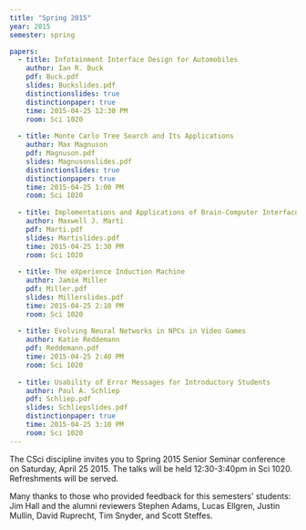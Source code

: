 ```yaml
---
title: "Spring 2015"
year: 2015
semester: spring

papers:
  - title: Infotainment Interface Design for Automobiles
    author: Ian R. Buck
    pdf: Buck.pdf
    slides: Buckslides.pdf
    distinctionslides: true
    distinctionpaper: true
    time: 2015-04-25 12:30 PM
    room: Sci 1020
  
  - title: Monte Carlo Tree Search and Its Applications
    author: Max Magnuson
    pdf: Magnuson.pdf
    slides: Magnusonslides.pdf
    distinctionslides: true
    distinctionpaper: true
    time: 2015-04-25 1:00 PM
    room: Sci 1020
 
  - title: Implementations and Applications of Brain-Computer Interfaces
    author: Maxwell J. Marti
    pdf: Marti.pdf
    slides: Martislides.pdf
    time: 2015-04-25 1:30 PM
    room: Sci 1020
 
  - title: The eXperience Induction Machine
    author: Jamie Miller
    pdf: Miller.pdf
    slides: Millerslides.pdf
    time: 2015-04-25 2:10 PM
    room: Sci 1020
 
  - title: Evolving Neural Networks in NPCs in Video Games
    author: Katie Reddemann
    pdf: Reddemann.pdf
    time: 2015-04-25 2:40 PM
    room: Sci 1020
 
  - title: Usability of Error Messages for Introductory Students
    author: Paul A. Schliep
    pdf: Schliep.pdf
    slides: Schliepslides.pdf
    distinctionpaper: true
    time: 2015-04-25 3:10 PM
    room: Sci 1020
---
```


The CSci discipline invites you to Spring 2015 Senior Seminar conference on Saturday, April 25 2015. The talks will be held 12:30-3:40pm in Sci 1020. Refreshments will be served. 

Many thanks to those who provided feedback for this semesters' students: Jim Hall and the alumni reviewers Stephen Adams, Lucas Ellgren, Justin Mullin, David Ruprecht, Tim Snyder, and Scott Steffes.
